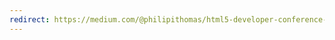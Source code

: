 ```yaml
---
redirect: https://medium.com/@philipithomas/html5-developer-conference-day-2-f2be03db65f2#.r63cumnb8
---
```

